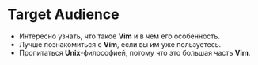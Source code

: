 # Target Audience

- Интересно узнать, что такое **Vim** и в чем его особенность.
- Лучше познакомиться с **Vim**, если вы им уже пользуетесь.
- Пропитаться **Unix**-философией, потому что это большая часть
  **Vim**.
